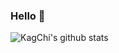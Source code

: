 ### Hello 🗿

<!--
Hello There 🗿
-->

![KagChi's github stats](https://github-readme-stats.vercel.app/api?username=kagchi&show_icons=true&theme=radical)
